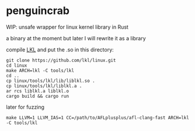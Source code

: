 # penguincrab

WIP: unsafe wrapper for linux kernel library in Rust

a binary at the moment but later I will rewrite it as a library

compile [LKL](https://github.com/lkl/linux.git) and put the .so in this directory:
``` 
git clone https://github.com/lkl/linux.git
cd linux
make ARCH=lkl -C tools/lkl
cd ..
cp linux/tools/lkl/lib/liblkl.so .
cp linux/tools/lkl/liblkl.a .
ar rcs liblkl.a liblkl.o
cargo build && cargo run
```
later for fuzzing
```
make LLVM=1 LLVM_IAS=1 CC=/path/to/AFLplusplus/afl-clang-fast ARCH=lkl -C tools/lkl
```
